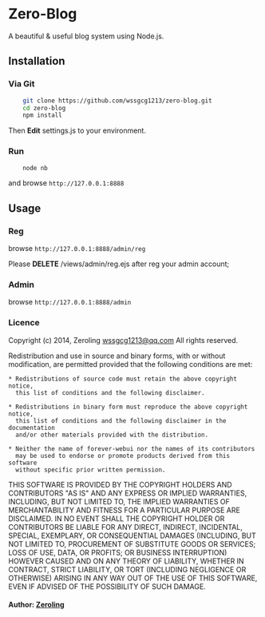 # Zero-Blog

A beautiful & useful blog system using Node.js.

## Installation

### Via Git

``` bash
    git clone https://github.com/wssgcg1213/zero-blog.git
    cd zero-blog
    npm install
```

Then **Edit** settings.js to your environment.
### Run

``` bash
	node nb
```

and browse ```http://127.0.0.1:8888```

## Usage
### Reg
browse ```http://127.0.0.1:8888/admin/reg```  

Please **DELETE** /views/admin/reg.ejs after reg your admin account;

### Admin
browse ```http://127.0.0.1:8888/admin```


### Licence

Copyright (c) 2014, Zeroling <wssgcg1213@qq.com>
All rights reserved.

Redistribution and use in source and binary forms, with or without
modification, are permitted provided that the following conditions are met:

    * Redistributions of source code must retain the above copyright notice,
      this list of conditions and the following disclaimer.

    * Redistributions in binary form must reproduce the above copyright notice,
      this list of conditions and the following disclaimer in the documentation
      and/or other materials provided with the distribution.

    * Neither the name of forever-webui nor the names of its contributors
      may be used to endorse or promote products derived from this software
      without specific prior written permission.

THIS SOFTWARE IS PROVIDED BY THE COPYRIGHT HOLDERS AND CONTRIBUTORS "AS IS" AND
ANY EXPRESS OR IMPLIED WARRANTIES, INCLUDING, BUT NOT LIMITED TO, THE IMPLIED
WARRANTIES OF MERCHANTABILITY AND FITNESS FOR A PARTICULAR PURPOSE ARE
DISCLAIMED. IN NO EVENT SHALL THE COPYRIGHT HOLDER OR CONTRIBUTORS BE LIABLE
FOR ANY DIRECT, INDIRECT, INCIDENTAL, SPECIAL, EXEMPLARY, OR CONSEQUENTIAL
DAMAGES (INCLUDING, BUT NOT LIMITED TO, PROCUREMENT OF SUBSTITUTE GOODS OR
SERVICES; LOSS OF USE, DATA, OR PROFITS; OR BUSINESS INTERRUPTION) HOWEVER
CAUSED AND ON ANY THEORY OF LIABILITY, WHETHER IN CONTRACT, STRICT LIABILITY,
OR TORT (INCLUDING NEGLIGENCE OR OTHERWISE) ARISING IN ANY WAY OUT OF THE USE
OF THIS SOFTWARE, EVEN IF ADVISED OF THE POSSIBILITY OF SUCH DAMAGE.

#### Author: [Zeroling][0]

[0]: http://zeroling.com
[1]: https://github.com/wssgcg1213